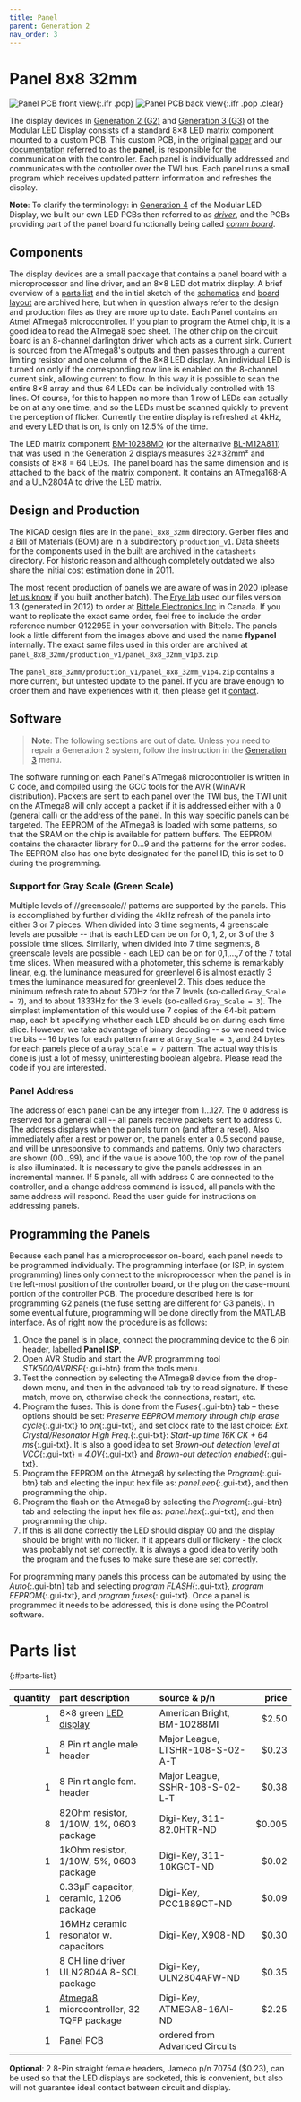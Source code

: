 ```yaml
---
title: Panel
parent: Generation 2
nav_order: 3
---
```


# Panel 8x8 32mm

![Panel PCB front view](assets/panel_8x8_32mm_front.png){:.ifr .pop}
![Panel PCB back view](assets/panel_8x8_32mm_back.png){:.ifr .pop .clear}

The display devices in [Generation 2 (G2)](({{site.baseurl}}/Generation%202/Arenas/docs/g2_system.html)) and [Generation 3 (G3)]({{site.baseurl}}/Generation%203) of the Modular LED Display consists of a standard 8×8 LED matrix component mounted to a custom PCB. This custom PCB, in the original [paper](https://doi.org/10.1016/j.jneumeth.2007.07.019) and our [documentation]({{site.baseurl}}) referred to as the __panel__, is responsible for the communication with the controller. Each panel is individually addressed and communicates with the controller over the TWI bus. Each panel runs a small program which receives updated pattern information and refreshes the display.

__Note__: To clarify the terminology: in [Generation 4]({{site.baseurl}}/docs/G4-index.html) of the Modular LED Display, we built our own LED PCBs then referred to as [_driver_]({{site.baseurl}}/Generation%204/Panel/docs/driver.html), and the PCBs providing part of the panel board functionally being called [_comm board_]({{site.baseurl}}/Generation%204/Hardware/docs/comm.html).

## Components

The display devices are a small package that contains a panel board with a microprocessor and line driver, and an 8×8 LED dot matrix display. A brief overview of a [parts list](#parts-list) and the initial sketch of the [schematics](assets/panel_schematic_v2p1.pdf) and [board layout](assets/panel_pcb_v2p1.pdf) are archived here, but when in question always refer to the design and production files as they are more up to date. Each Panel contains an Atmel ATmega8 microcontroller. If you plan to program the Atmel chip, it is a good idea to read the ATmega8 spec sheet. The other chip on the circuit board is an 8-channel darlington driver which acts as a current sink. Current is sourced from the ATmega8's outputs and then passes through a current limiting resistor and one column of the 8×8 LED display. An individual LED is turned on only if the corresponding row line is enabled on the 8-channel current sink, allowing current to flow. In this way it is possible to scan the entire 8×8 array and thus 64 LEDs can be individually controlled with 16 lines. Of course, for this to happen no more than 1 row of LEDs can actually be on at any one time, and so the LEDs must be scanned quickly to prevent the perception of flicker. Currently the entire display is refreshed at 4kHz, and every LED that is on, is only on 12.5% of the time.

The LED matrix component [BM-10288MD](assets/datasheets/BM-10288MD.pdf) (or the alternative [BL-M12A811](assets/datasheets/BL-M12A881.pdf)) that was used in the Generation 2 displays measures 32×32mm² and consists of 8×8 = 64 LEDs. The panel board has the same dimension and is attached to the back of the matrix component. It contains an ATmega168-A and a ULN2804A to drive the LED matrix.

## Design and Production

The KiCAD design files are in the `panel_8x8_32mm` directory. Gerber files and a Bill of Materials (BOM) are in a subdirectory `production_v1`. Data sheets for the components used in the built are archived in the `datasheets` directory. For historic reason and although completely outdated we also share the initial [cost estimation](assets/panel_8x8_32mm_costs.xls) done in 2011.

The most recent production of panels we are aware of was in 2020 (please [let us know]({{site.baseurl}}/Contact) if you built another batch). The [Frye lab](https://sites.lifesci.ucla.edu/ibp-frye/research/) used our files version 1.3 (generated in 2012) to order at [Bittele Electronics Inc](https://7pcb.com) in Canada. If you want to replicate the exact same order, feel free to include the order reference number Q12295E in your conversation with Bittele. The panels look a little different from the images above and used the name __flypanel__ internally. The exact same files used in this order are archived at `panel_8x8_32mm/production_v1/panel_8x8_32mm_v1p3.zip`.

The `panel_8x8_32mm/production_v1/panel_8x8_32mm_v1p4.zip` contains a more current, but untested update to the panel. If you are brave enough to order them and have experiences with it, then please get it [contact]({{site.baseurl}}/Contact).

## Software

> __Note__: The following sections are out of date. Unless you need to repair a Generation 2 system, follow the instruction in the [Generation 3]({{site.baseurl}}/Generation%203/) menu.

The software running on each Panel's ATmega8 microcontroller is written in C code, and compiled using the GCC tools for the AVR (WinAVR distribution). Packets are sent to each panel over the TWI bus, the TWI unit on the ATmega8 will only accept a packet if it is addressed either with a 0 (general call) or the address of the panel. In this way specific panels can be targeted. The EEPROM of the ATmega8 is loaded with some patterns, so that the SRAM on the chip is available for pattern buffers. The EEPROM contains the character library for 0…9 and the patterns for the error codes. The EEPROM also has one byte designated for the panel ID, this is set to 0 during the programming.

### Support for Gray Scale (Green Scale)

Multiple levels of //greenscale// patterns are supported by the panels. This is accomplished by further dividing the 4kHz refresh of the panels into either 3 or 7 pieces. When divided into 3 time segments, 4 greenscale levels are possible -- that is each LED can be on for 0, 1, 2, or 3 of the 3 possible time slices. Similarly, when divided into 7 time segments, 8 greenscale levels are possible - each LED can be on for 0,1,…,7 of the 7 total time slices. When measured with a photometer, this scheme is remarkably linear, e.g. the luminance measured for greenlevel 6 is almost exactly 3 times the luminance measured for greenlevel 2. This does reduce the minimum refresh rate to about 570Hz for the 7 levels (so-called `Gray_Scale = 7`), and to about 1333Hz for the 3 levels (so-called `Gray_Scale = 3`). The simplest implementation of this would use 7 copies of the 64-bit pattern map, each bit specifying whether each LED should be on during each time slice. However, we take advantage of binary decoding -- so we need twice the bits -- 16 bytes for each pattern frame at `Gray_Scale = 3`, and 24 bytes for each panels piece of a `Gray_Scale = 7` pattern. The actual way this is done is just a lot of messy, uninteresting boolean algebra. Please read the code if you are interested.

### Panel Address

The address of each panel can be any integer from 1…127. The 0 address is reserved for a general call -- all panels receive packets sent to address 0. The address displays when the panels turn on (and after a reset). Also immediately after a rest or power on, the panels enter a 0.5 second pause, and will be unresponsive to commands and patterns. Only two characters are shown (00…99), and if the value is above 100, the top row of the panel is also  illuminated. It is necessary to give the panels addresses in an incremental manner. If 5 panels, all with address 0 are connected to the controller, and a change address command is issued, all panels with the same address will respond. Read the user guide for instructions on addressing panels.

## Programming the Panels

Because each panel has a microprocessor on-board, each panel needs to be programmed individually. The programming interface (or ISP, in system programming) lines only connect to the microprocessor when the panel is in the left-most position of the controller board, or the plug on the case-mount portion of the controller PCB. The procedure described here is for programming G2 panels (the fuse setting are different for G3 panels). In some eventual future, programming will be done directly from the MATLAB interface. As of right now the procedure is as follows:

1. Once the panel is in place, connect the programming device to the 6 pin header, labelled __Panel ISP__.
2. Open AVR Studio and start the AVR programming tool *STK500/AVRISP*{:.gui-btn} from the tools menu.
3. Test the connection by selecting the ATmega8 device from the drop-down menu, and then in the advanced tab try to read signature. If these match, move on, otherwise check the connections, restart, etc.
4. Program the fuses. This is done from the *Fuses*{:.gui-btn} tab – these options should be set: *Preserve EEPROM memory through chip erase cycle*{:.gui-txt} to *on*{:.gui-txt}, and set clock rate to the last choice: *Ext. Crystal/Resonator High Freq.*{:.gui-txt}: *Start-up time 16K CK + 64 ms*{:.gui-txt}. It is also a good idea to set *Brown-out detection level at VCC*{:.gui-txt} = *4.0V*{:.gui-txt} and *Brown-out detection enabled*{:.gui-txt}.
5. Program the EEPROM on the Atmega8 by selecting the *Program*{:.gui-btn} tab and electing the input hex file as: *panel.eep*{:.gui-txt}, and then programming the chip.
6. Program the flash on the Atmega8 by selecting the *Program*{:.gui-btn} tab and selecting the input hex file as: *panel.hex*{:.gui-txt}, and then programming the chip.
7. If this is all done correctly the LED should display 00 and the display should be bright with no flicker. If it appears dull or flickery - the clock was probably not set correctly. It is always a good idea to verify both the program and the fuses to make sure these are set correctly.

For programming many panels this process can be automated by using the *Auto*{:.gui-btn} tab and selecting *program FLASH*{:.gui-txt}, *program EEPROM*{:.gui-txt}, and *program fuses*{:.gui-txt}. Once a panel is programmed it needs to be addressed, this is done using the PControl software.

# Parts list
{:#parts-list}

| quantity | part description               | source & p/n | price |
|---------:|:-------------------------------|:-------------|------:|
| 1        | 8×8 green [LED display]({{site.baseurl}}/Generation%203/Hardware/docs/assets/green-panels_BM-10288MD.pdf) | American Bright, BM-10288MI | $2.50 |
| 1        | 8 Pin rt angle male header              | Major League, LTSHR-108-S-02-A-T | $0.23 |
| 1        | 8 Pin rt angle fem. header              | Major League, SSHR-108-S-02-L-T | $0.38 |
| 8        | 82Ohm resistor, 1/10W, 1%, 0603 package | Digi-Key, 311-82.0HTR-ND | $0.005 |
| 1        | 1kOhm resistor, 1/10W, 5%, 0603 package | Digi-Key, 311-10KGCT-ND | $0.02 |
| 1        | 0.33µF capacitor, ceramic, 1206 package | Digi-Key, PCC1889CT-ND | $0.09 |
| 1        | 16MHz ceramic resonator w. capacitors   | Digi-Key, X908-ND | $0.30 |
| 1        | 8 CH line driver ULN2804A 8-SOL package | Digi-Key, ULN2804AFW-ND | $0.35 |
| 1        | [Atmega8](http://www.atmel.com/dyn/resources/prod_documents/doc2486.pdf) microcontroller, 32 TQFP package| Digi-Key, ATMEGA8-16AI-ND | $2.25 |
| 1        | Panel PCB                               | ordered from Advanced Circuits | | 

__Optional__: 2 8-Pin straight female headers, Jameco p/n 70754 ($0.23), can be used so that the LED displays are socketed, this is convenient, but also will not guarantee ideal contact between circuit and display.

